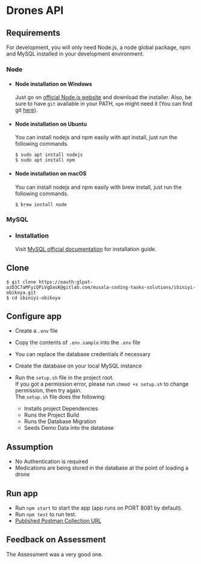 # Drones API

## Requirements

For development, you will only need Node.js, a node global package, npm  and MySQL installed in your development environment.

### Node
- #### Node installation on Windows

  Just go on [official Node.js website](https://nodejs.org/) and download the installer.
  Also, be sure to have `git` available in your PATH, `npm` might need it (You can find git [here](https://git-scm.com/)).

- #### Node installation on Ubuntu

  You can install nodejs and npm easily with apt install, just run the following commands.

      $ sudo apt install nodejs
      $ sudo apt install npm

- #### Node installation on macOS

  You can install nodejs and npm easily with brew install, just run the following commands.

      $ brew install node

### MySQL
- ### Installation

  Visit [MySQL official documentation](https://dev.mysql.com/doc/mysql-installer/en/) for installation guide.

## Clone

    $ git clone https://oauth:glpat-azD3C7aMFyiQPiVgDasK@gitlab.com/musala-coding-tasks-solutions/ibiniyi-obikoya.git 
    $ cd ibiniyi-obikoya

## Configure app
- Create a ```.env``` file
- Copy the contents of ```.env.sample``` into the ```.env``` file
- You can replace the database credentials if necessary
- Create the database on your local MySQL instance
- Run the ````setup.sh```` file in the project root. \
  If you got a permission error, please run ```chmod +x setup.sh``` to change permission, then try again.\
  The ```setup.sh``` file does the following:

    - Installs project Dependencies
    - Runs the Project Build
    - Runs the Database Migration
    - Seeds Demo Data into the database


## Assumption
- No Authentication is required
- Medications are being stored in the database at the point of loading a drone


## Run app

- Run ```npm start``` to start the app (app runs on PORT 8081 by default).
- Run ```npm test``` to run test.
- [Published Postman Collection URL](https://documenter.getpostman.com/view/2687229/Uz5MFtwV)

## Feedback on Assessment
The Assessment was a very good one.


